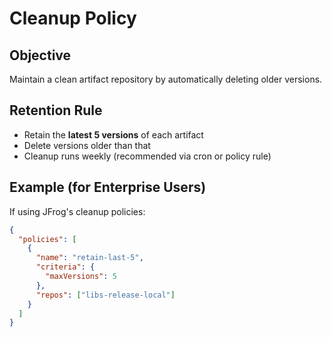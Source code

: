 # Cleanup Policy

## Objective
Maintain a clean artifact repository by automatically deleting older versions.

## Retention Rule
- Retain the **latest 5 versions** of each artifact
- Delete versions older than that
- Cleanup runs weekly (recommended via cron or policy rule)

## Example (for Enterprise Users)
If using JFrog's cleanup policies:
```json
{
  "policies": [
    {
      "name": "retain-last-5",
      "criteria": {
        "maxVersions": 5
      },
      "repos": ["libs-release-local"]
    }
  ]
}
```